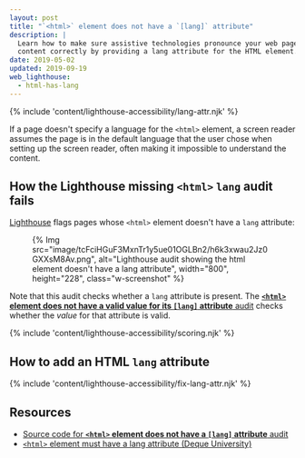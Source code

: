 ```yaml
---
layout: post
title: "`<html>` element does not have a `[lang]` attribute"
description: |
  Learn how to make sure assistive technologies pronounce your web page's
  content correctly by providing a lang attribute for the HTML element.
date: 2019-05-02
updated: 2019-09-19
web_lighthouse:
  - html-has-lang
---
```


{% include 'content/lighthouse-accessibility/lang-attr.njk' %}

If a page doesn't specify a language for the `<html>` element,
a screen reader assumes the page is in the default language
that the user chose when setting up the screen reader,
often making it impossible to understand the content.

## How the Lighthouse missing `<html>` `lang` audit fails

[Lighthouse](https://developers.google.com/web/tools/lighthouse/)
flags pages whose `<html>` element doesn't have a `lang` attribute:

<figure class="w-figure">
  {% Img src="image/tcFciHGuF3MxnTr1y5ue01OGLBn2/h6k3xwau2Jz0GXXsM8Av.png", alt="Lighthouse audit showing the html element doesn't have a lang attribute", width="800", height="228", class="w-screenshot" %}
</figure>

Note that this audit
checks whether a `lang` attribute is present.
The [**`<html>` element does not have a valid value for its `[lang]` attribute** audit](/html-lang-valid)
checks whether the _value_ for that attribute is valid.

{% include 'content/lighthouse-accessibility/scoring.njk' %}

## How to add an HTML `lang` attribute

{% include 'content/lighthouse-accessibility/fix-lang-attr.njk' %}

## Resources

- <a href="https://github.com/GoogleChrome/lighthouse/blob/master/lighthouse-core/audits/accessibility/html-has-lang.js" rel="noopener">Source code for **`<html>` element does not have a `[lang]` attribute** audit</a>
- <a href="https://dequeuniversity.com/rules/axe/3.3/html-has-lang" rel="noopener">`<html>` element must have a lang attribute (Deque University)</a>
